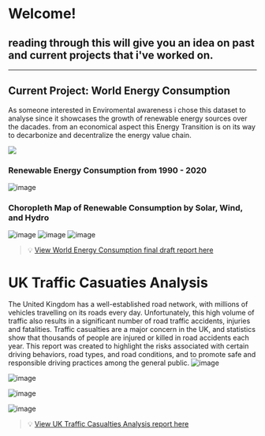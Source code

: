 # Welcome!

## reading through this will give you an idea on past and current projects that i've worked on.

---
## Current Project: World Energy Consumption

As someone interested in Enviromental awareness i chose this dataset to analyse since it showcases the growth of renewable energy sources over the dacades. from an economical aspect this Energy Transition is on its way to decarbonize and decentralize the energy value chain.

<img src="https://images.nationalgeographic.org/image/upload/t_edhub_resource_key_image/v1638891998/EducationHub/photos/renewable-resources.jpg"/>

### Renewable Energy Consumption from 1990 - 2020

![image](https://user-images.githubusercontent.com/123089800/233145167-132ab2bb-1848-4afa-998d-f31819bf88e3.png)



### Choropleth Map of Renewable Consumption by Solar, Wind, and Hydro
![image](https://user-images.githubusercontent.com/123089800/233146095-3a5ad9e9-e81c-4da3-9d7b-b9429006b0b7.png)
![image](https://user-images.githubusercontent.com/123089800/233146243-91cc73d3-942c-4e6c-9ebf-fe4bdd0308be.png)
![image](https://user-images.githubusercontent.com/123089800/233146345-ed4144ea-45a2-4826-89b4-f628a9073e4f.png)




> 💡 [View World Energy Consumption final draft report here](https://github.com/Siri2023/World-Energy-Consumption.git)

# UK Traffic Casuaties Analysis 
The United Kingdom has a well-established road network, with millions of vehicles travelling on its roads every day. Unfortunately, this high volume of traffic also results in a significant number of road traffic accidents, injuries and fatalities. Traffic casualties are a major concern in the UK, and statistics show that thousands of people are injured or killed in road accidents each year.
This report was created to highlight the risks associated with certain driving behaviors, road types, and road conditions, and to promote safe and responsible driving practices among the general public.
![image](https://user-images.githubusercontent.com/123089800/233245034-dea0f6ed-8818-4a58-9d9a-de454252ef01.png)  

![image](https://user-images.githubusercontent.com/123089800/233243791-13d75ac1-1efd-4ede-9f47-82938d3f5562.png)

![image](https://user-images.githubusercontent.com/123089800/233244347-87f2610c-9341-494e-8b01-060b505459b9.png)

![image](https://user-images.githubusercontent.com/123089800/233245249-7e9a23b8-5825-4ff8-9f33-e2ebe27ff434.png)

> 💡 [View UK Traffic Casualties Analysis report here](https://github.com/Siri2023/UK-Traffic-Casualties-Analysis)
